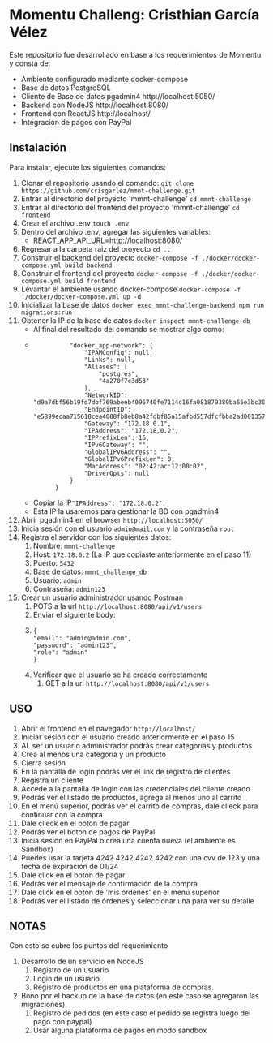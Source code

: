 # Momentu Challeng: Cristhian García Vélez

Este repositorio fue desarrollado en base a los requerimientos de Momentu y consta de:

* Ambiente configurado mediante docker-compose
* Base de datos PostgreSQL 
* Cliente de Base de datos pgadmin4 http://localhost:5050/
* Backend con NodeJS http://localhost:8080/
* Frontend con ReactJS http://localhost/
* Integración de pagos con PayPal

## Instalación

Para instalar, ejecute los siguientes comandos:

1. Clonar el repositorio usando el comando:  `git clone https://github.com/crisgarlez/mmnt-challenge.git`
2. Entrar al directorio del proyecto 'mmnt-challenge' `cd mmnt-challenge`
3. Entrar al directorio del frontend del proyecto 'mmnt-challenge' `cd frontend`
4. Crear el archivo .env `touch .env`
5. Dentro del archivo .env, agregar las siguientes variables:
    - REACT_APP_API_URL=http://localhost:8080/
6. Regresar a la carpeta raiz del proyecto `cd ..`
7. Construir el backend del proyecto `docker-compose -f ./docker/docker-compose.yml build backend`
8. Construir el frontend del proyecto `docker-compose -f ./docker/docker-compose.yml build frontend`
9. Levantar el ambiente usando docker-compose `docker-compose -f ./docker/docker-compose.yml up -d`
10. Inicializar la base de datos `docker exec mmnt-challenge-backend npm run migrations:run`
11. Obtener la IP de la base de datos `docker inspect mmnt-challenge-db`
    - Al final del resultado del comando se mostrar algo como:
    - ``` "Networks": {
                "docker_app-network": {
                    "IPAMConfig": null,
                    "Links": null,
                    "Aliases": [
                        "postgres",
                        "4a270f7c3d53"
                    ],
                    "NetworkID": "d9a7dbf56b19fd7dbf769abeeb4096740fe7114c16fa081879389ba65e3bc30e",
                    "EndpointID": "e5899ecaa715618cea4088fb8eb8a42fdbf85a15afbd557dfcfbba2ad001357e",
                    "Gateway": "172.18.0.1",
                    "IPAddress": "172.18.0.2",
                    "IPPrefixLen": 16,
                    "IPv6Gateway": "",
                    "GlobalIPv6Address": "",
                    "GlobalIPv6PrefixLen": 0,
                    "MacAddress": "02:42:ac:12:00:02",
                    "DriverOpts": null
                }
            }
    - Copiar la IP`"IPAddress": "172.18.0.2",`
    - Esta IP la usaremos para gestionar la BD con pgadmin4
12. Abrir pgadmin4 en el browser `http://localhost:5050/`
13. Inicia sesión con el usuario `admin@mail.com` y la contraseña `root`
14. Registra el servidor con los siguientes datos:
    1. Nombre: `mmnt-challenge`
    2. Host: `172.18.0.2` (La IP que copiaste anteriormente en el paso 11)
    3. Puerto: `5432`
    4. Base de datos: `mmnt_challenge_db`
    5. Usuario: `admin`
    6. Contraseña: `admin123`
15. Crear un usuario administrador usando Postman
    1. POTS a la url `http://localhost:8080/api/v1/users`
    2. Enviar el siguiente body:
    3. ```
       {
       "email": "admin@admin.com",
       "password": "admin123",
       "role": "admin"
       }
    4. Verificar que el usuario se ha creado correctamente
       1. GET a la url `http://localhost:8080/api/v1/users`

## USO

1. Abrir el frontend en el navegador `http://localhost/`
2. Iniciar sesión con el usuario creado anteriormente en el paso 15
3. AL ser un usuario administrador podrás crear categorías y productos
4. Crea al menos una categoría y un producto
5. Cierra sesión
6. En la pantalla de login podrás ver el link de registro de clientes
7. Registra un cliente
8. Accede a la pantalla de login con las credenciales del cliente creado
9. Podrás ver el listado de productos, agrega al menos uno al carrito
10. En el menú superior, podrás ver el carrito de compras, dale clieck para continuar con la compra
11. Dale clieck en el boton de pagar
12. Podrás ver el boton de pagos de PayPal
13. Inicia sesión en PayPal o crea una cuenta nueva (el ambiente es Sandbox)
14. Puedes usar la tarjeta 4242 4242 4242 4242 con una cvv de 123 y una fecha de expiración de 01/24
15. Dale click en el boton de pagar
16. Podrás ver el mensaje de confirmación de la compra
17. Dale click en el boton de 'mis órdenes' en el menú superior
18. Podrás ver el listado de órdenes y seleccionar una para ver su detalle

## NOTAS

Con esto se cubre los puntos del requerimiento

1. Desarrollo de un servicio en NodeJS
   1. Registro de un usuario
   2. Login de un usuario.
   3. Registro de productos en una plataforma de compras.
2. Bono por el backup de la base de datos (en este caso se agregaron las migraciones)
   1. Registro de pedidos (en este caso el pedido se registra luego del pago con paypal)
   2. Usar alguna plataforma de pagos en modo sandbox 
